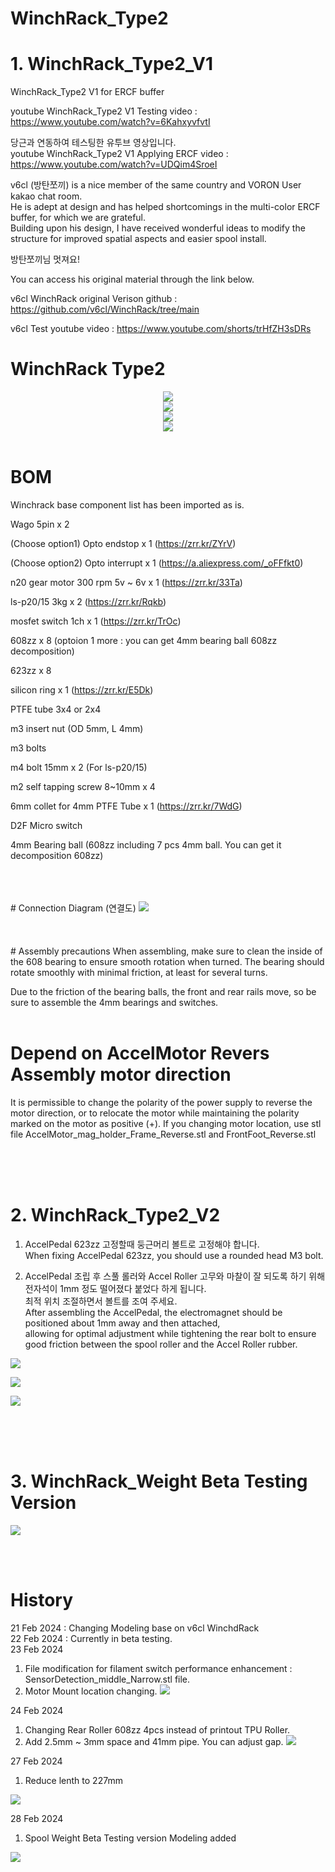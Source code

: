 # WinchRack_Type2 

# 1. WinchRack_Type2_V1

WinchRack_Type2 V1 for ERCF buffer 

youtube WinchRack_Type2 V1 Testing video : https://www.youtube.com/watch?v=6KahxyvfvtI<br>

당근과 연동하여 테스팅한 유투브 영상입니다.<br>
youtube WinchRack_Type2 V1 Applying ERCF video : https://www.youtube.com/watch?v=UDQim4SroeI




v6cl (방탄쪼끼) is a nice member of the same country and VORON User kakao chat room. <br>
He is adept at design and has helped shortcomings in the multi-color ERCF buffer, for which we are grateful. <br>
Building upon his design, I have received wonderful ideas to modify the structure for improved spatial aspects and easier spool install.

방탄쪼끼님 멋져요!


You can access his original material through the link below.<br>

v6cl WinchRack original Verison github : https://github.com/v6cl/WinchRack/tree/main

v6cl Test youtube video : https://www.youtube.com/shorts/trHfZH3sDRs






# WinchRack Type2 

<div align="center">
	<img src="https://github.com/pure100kim/WinchRack_Type2/blob/main/V1/Photos/WinchRack_Type2_01.png" /><br>
	<img src="https://github.com/pure100kim/WinchRack_Type2/blob/main/V1/Photos/WinchRack_Type2_02.png" /><br>
	<img src="https://github.com/pure100kim/WinchRack_Type2/blob/main/V1/Photos/WinchRack_Type2_03.png" /><br>
 	<img src="https://github.com/pure100kim/WinchRack_Type2/blob/main/V1/Photos/WinchRack_Type2_04.png" /><br>
</div>
<br>




# BOM
Winchrack base component list has been imported as is.<br>

Wago 5pin x 2

(Choose option1) Opto endstop x 1 (https://zrr.kr/ZYrV)

(Choose option2) Opto interrupt x 1 (https://a.aliexpress.com/_oFFfkt0)

n20 gear motor 300 rpm 5v ~ 6v x 1 (https://zrr.kr/33Ta)

ls-p20/15 3kg x 2 (https://zrr.kr/Rqkb)

mosfet switch 1ch x 1 (https://zrr.kr/TrOc)

608zz x 8 (optoion 1 more : you can get 4mm bearing ball 608zz decomposition)

623zz x 8

silicon ring x 1 (https://zrr.kr/E5Dk)

PTFE tube 3x4 or 2x4

m3 insert nut (OD 5mm, L 4mm)

m3 bolts

m4 bolt 15mm x 2 (For ls-p20/15)

m2 self tapping screw 8~10mm x 4

6mm collet for 4mm PTFE Tube x 1 (https://zrr.kr/7WdG)

D2F Micro switch

4mm Bearing ball (608zz including 7 pcs 4mm ball. You can get it decomposition 608zz) 


<br>
<br>
<br>
# Connection Diagram (연결도)
<img src="https://github.com/pure100kim/WinchRack_Type2/blob/main/V2/Photos/WinchRack_Type2_Connection_Diagram.png" /><br>


<br>
<br>
<br>
# Assembly precautions
When assembling, make sure to clean the inside of the 608 bearing to ensure smooth rotation when turned.
The bearing should rotate smoothly with minimal friction, at least for several turns.

Due to the friction of the bearing balls, the front and rear rails move, so be sure to assemble the 4mm bearings and switches.
<br>
<br>

# Depend on AccelMotor Revers Assembly motor direction
It is permissible to change the polarity of the power supply to reverse the motor direction, or to relocate the motor while maintaining the polarity marked on the motor as positive (+).
If you changing motor location, use stl file AccelMotor_mag_holder_Frame_Reverse.stl and FrontFoot_Reverse.stl

<br>
<br>
<br>



# 2. WinchRack_Type2_V2


1. AccelPedal 623zz 고정할때 둥근머리 볼트로 고정해야 합니다.<br>
When fixing AccelPedal 623zz, you should use a rounded head M3 bolt.

2. AccelPedal 조립 후 스풀 롤러와 Accel Roller 고무와 마찰이 잘 되도록 하기 위해<br>
   전자석이 1mm 정도 떨어졌다 붙었다 하게 됩니다.<br>
   최적 위치 조절하면서 볼트를 조여 주세요.<br>
After assembling the AccelPedal, the electromagnet should be positioned about 1mm away and then attached,<br>
allowing for optimal adjustment while tightening the rear bolt to ensure good friction between the spool roller and the Accel Roller rubber.   



<img src="https://github.com/pure100kim/WinchRack_Type2/blob/main/V2/Photos/WinchRack_Type2_V2_01.png" /><br>

<img src="https://github.com/pure100kim/WinchRack_Type2/blob/main/V2/Photos/WinchRack_Type2_V2_02.png" /><br>

<img src="https://github.com/pure100kim/WinchRack_Type2/blob/main/V2/Photos/WinchRack_Type2_V2_03.JPG" /><br>


<br>
<br>
<br>


# 3. WinchRack_Weight Beta Testing Version

<img src="https://github.com/pure100kim/WinchRack_Type2/blob/main/Weight/Photos/WinchRack_Weight_01.png" /><br>


<br>
<br>

# History <br>
21 Feb 2024 : Changing Modeling base on v6cl WinchdRack <br>
22 Feb 2024 : Currently in beta testing. <br>
23 Feb 2024
1. File modification for filament switch performance enhancement : SensorDetection_middle_Narrow.stl file.
2. Motor Mount location changing.
<img src="https://github.com/pure100kim/WinchRack_Type2/blob/main/V1/Photos/WinchRack_Type2_07.jpg" /><br>

24 Feb 2024
1. Changing Rear Roller 608zz 4pcs instead of printout TPU Roller.
2. Add 2.5mm ~ 3mm space and 41mm pipe. You can adjust gap.
<img src="https://github.com/pure100kim/WinchRack_Type2/blob/main/V1/Photos/WinchRack_Type2_06.jpg" /><br>

27 Feb 2024
1. Reduce lenth to 227mm
   
<img src="https://github.com/pure100kim/WinchRack_Type2/blob/main/V2/Photos/WinchRack_Type2_V2_01.png" /><br>

28 Feb 2024
1. Spool Weight Beta Testing version Modeling added

<img src="https://github.com/pure100kim/WinchRack_Type2/blob/main/Weight/Photos/WinchRack_Weight_01.png" /><br>

   
